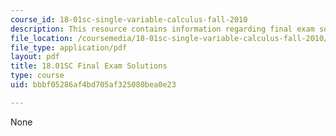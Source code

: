 ```yaml
---
course_id: 18-01sc-single-variable-calculus-fall-2010
description: This resource contains information regarding final exam solutions.
file_location: /coursemedia/18-01sc-single-variable-calculus-fall-2010/bbbf05286af4bd705af325080bea0e23_MIT18_01SCF10_finalsol.pdf
file_type: application/pdf
layout: pdf
title: 18.01SC Final Exam Solutions
type: course
uid: bbbf05286af4bd705af325080bea0e23

---
```

None